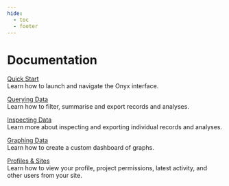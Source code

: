 ```yaml
---
hide:
  - toc
  - footer
---
```


# Documentation

[Quick Start](quick-start.md)<br>
Learn how to launch and navigate the Onyx interface.

[Querying Data](querying-data.md)<br>
Learn how to filter, summarise and export records and analyses.

[Inspecting Data](inspecting-data.md)<br>
Learn more about inspecting and exporting individual records and analyses.

[Graphing Data](graphs.md)<br>
Learn how to create a custom dashboard of graphs.

[Profiles & Sites](profiles-and-sites.md)<br>
Learn how to view your profile, project permissions, latest activity, and other users from your site.

